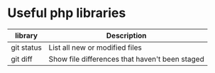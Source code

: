 # Useful php libraries

| library | Description |
| --- | --- |
| git status | List all new or modified files |
| git diff | Show file differences that haven't been staged |
